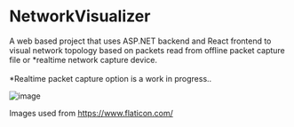# NetworkVisualizer
A web based project that uses ASP.NET backend and React frontend to visual network topology based on packets read from offline packet capture file or *realtime network capture device.
<br /><br />
*Realtime packet capture option is a work in progress..

![image](https://user-images.githubusercontent.com/26511261/213110969-579b269f-205b-4d89-ba73-c5e7ede96466.png)

Images used from https://www.flaticon.com/
